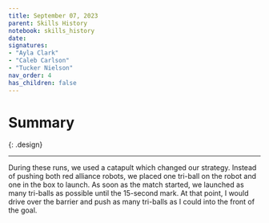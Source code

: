 ```yaml
---
title: September 07, 2023
parent: Skills History
notebook: skills_history
date:
signatures:
- "Ayla Clark"
- "Caleb Carlson"
- "Tucker Nielson"
nav_order: 4
has_children: false
---
```


# Summary
{: .design}

---
During these runs, we used a catapult which changed our strategy. Instead of pushing both red alliance robots, we placed one tri-ball on the robot and one in the box to launch. As soon as the match started, we launched as many tri-balls as possible until the 15-second mark. At that point, I would drive over the barrier and push as many tri-balls as I could into the front of the goal.
<canvas id="SkillsHistory" to_date="2023-09-07"></canvas>